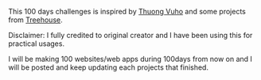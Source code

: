 This 100 days challenges is inspired by [Thuong Vuho](http://thuongvuho.com) and some projects from [Treehouse](http://referrals.trhou.se/zawyehtut).

Disclaimer: I fully credited to original creator and I have been using this for practical usages.

I will be making 100 websites/web apps during 100days from now on and I will be posted and keep updating
each projects that finished.
